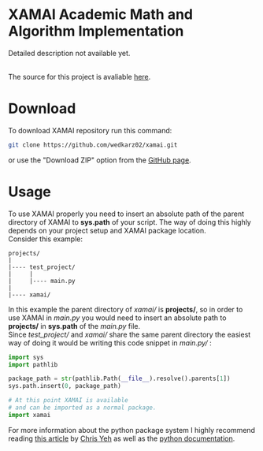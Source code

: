 # XAMAI Academic Math and Algorithm Implementation

Detailed description not available yet.<br /><br />

The source for this project is avaliable [here](https://github.com/wedkarz02/xamai).

# Download

To download XAMAI repository run this command:
```bash
git clone https://github.com/wedkarz02/xamai.git
```
or use the "Download ZIP" option from the [GitHub page](https://github.com/wedkarz02/xamai).

# Usage

To use XAMAI properly you need to insert an absolute path of the parent directory of XAMAI to **sys.path** of your script. The way of doing this highly depends on your project setup and XAMAI package location. \
Consider this example:
```
projects/
|
|---- test_project/
|     |
|     |---- main.py
|
|---- xamai/
```
In this example the parent directory of *xamai/* is **projects/**, so in order to use XAMAI in *main.py* you would need to insert an absolute path to **projects/** in **sys.path** of the *main.py* file. \
Since *test_project/* and *xamai/* share the same parent directory the easiest way of doing it would be writing this code snippet in *main.py/* :
```python
import sys
import pathlib

package_path = str(pathlib.Path(__file__).resolve().parents[1])
sys.path.insert(0, package_path)

# At this point XAMAI is available
# and can be imported as a normal package.
import xamai
```
For more information about the python package system I highly recommend reading [this article](https://chrisyeh96.github.io/2017/08/08/definitive-guide-python-imports.html) by [Chris Yeh](https://chrisyeh96.github.io/) as well as the [python documentation](https://docs.python.org/3/tutorial/modules.html).
